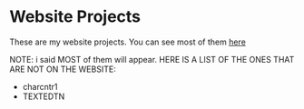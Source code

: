 # Website Projects

These are my website projects. You can see most of them [here](https://msuru.000webhostapp.com)

NOTE: i said MOST of them will appear. HERE IS A LIST OF THE ONES THAT ARE NOT ON THE WEBSITE:

- charcntr1
- TEXTEDTN
